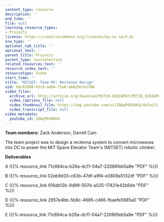 ```yaml
---
content_type: resource
description: ''
end_time: ''
file: null
learning_resource_types:
- Projects
license: https://creativecommons.org/licenses/by-nc-sa/4.0/
ocw_type: ''
optional_tab_title: ''
optional_text: ''
parent_title: Projects
parent_type: CourseSection
related_resources_text: ''
resource_index_text: ''
resourcetype: Video
start_time: ''
title: 'MITSET: Team M2: Rectenna Design'
uid: b8c61890-b3c9-adb4-75a0-e6829e7e2706
video_files:
  archive_url: http://archive.org/download/MIT16.810IAP07/MIT16_810IAP07team_m2_300k.mp4
  video_captions_file: null
  video_thumbnail_file: https://img.youtube.com/vi/IQAqP6SOHhQ/default.jpg
  video_transcript_file: null
video_metadata:
  youtube_id: IQAqP6SOHhQ
---
```


**Team members:** Zack Anderson, Darrell Cain

The team project was to design a rectenna system to convert microwaves into DC to power the MIT Space Elevator Team's (MITSET) robotic climber.

**Deliverables**

A ({{% resource_link 71c694ca-b26a-dc11-04a7-22086feb5a9e "PDF" %}})

B ({{% resource_link 02eb9d33-c63b-47df-a9f4-e3809a5132df "PDF" %}})

C ({{% resource_link 616db12b-9d99-507d-a025-17421e42b6de "PDF" %}})

D ({{% resource_link 2957e4bb-5b9c-4685-c466-fbaefe5685a0 "PDF" %}})

E ({{% resource_link 71c694ca-b26a-dc11-04a7-22086feb5a9e "PDF" %}})

